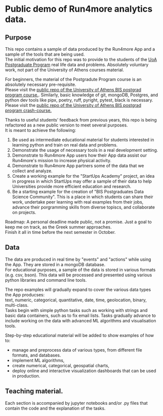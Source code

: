 # Public demo of Run4more analytics data.


## Purpose
This repo contains a sample of data produced by the Run4more App and a sample of the tools that are being used.  
The initial motivation for this repo was to provide to the students of the [UoA Postgraduate Program](https://bis-analytics.econ.uoa.gr/) real life data and problems.
Absolutely voluntary work, not part of the University of Athens courses material.   

For beginners, the material of the Postgradute Program course is an absolutely necessary pre-requisite.  
Please visit the [public repo of the University of Athens BIS postgrad program course.](https://github.com/argythana/uoa_py_course).
Similarly, basic knowledge of git, mongoDB, Postgres, and python dev tools like pipx, poetry, ruff, pyright, pytest, black is necessary.
Please visit the [public repo of the University of Athens BIS postgrad program crash-course.](https://github.com/argythana/dev_boilerplate_course)

Thanks to useful students' feedback from previous years, this repo is being refactored as a new public version to meet several purposes.  
It is meant to achieve the following:   
1. Be used as intermediate educational material for students interested in learning python and train on real data and problems.  
2. Demonstrate the usage of necessary tools in a real development setting.
3. Demonstrate to Run4more App users how their App data assist our Run4more's mission to increase physical activity.   
4. Demonstrate to Run4more App partners some of the data that we collect and analyze.  
5. Create a working example for the "StartUps Academy" project, an idea in progress in which StartUps may offer a sample of their data to help Universities provide more efficient education and research.
6. Be a starting example for the creation of "BIS Postgraduates Data Science Community". This is a place in which students can share their work, undertake peer learning with real examples from their jobs, advance their porgramming skills from diverse topiscs, and collaborate on projects.

Roadmap: A personal deadline made public, not a promise. Just a goal to keep me on track, as the Greek summer approaches.  
Finish it all in time before the next semester in October.

## Data
The data are produced in real time by "events" and "actions" while using the App.
They are stored in a mongoDB database.   
For educational purposes, a sample of the data is stored in various formats (e.g. csv, bson).
This data will be processed and presented using various python libraries and command line tools.

The repo examples will gradually expand to cover the various data types the App producses:     
text, numeric, categorical, quantitative, date, time, geolocation, binary, multi-class.  
Tasks begin with simple python tasks such as working with strings and basic data containers, such as to fix email lists.
Tasks gradually advance to include working on the data with advanced ML algorithms and visualisation tools.

Step-by-step educational material will be added to show examples of how to:   
* manage and preprocess data of various types, from different file formats, and databases. 
* implement ML algorithms,
* create numerical, categorical, geospatial charts,
* deploy online and interactive visualization dashboards that can be used in production.


## Teaching material.
Each section is accompanied by jupyter notebooks and/or .py files that contain the code and the explanation of the tasks.  
